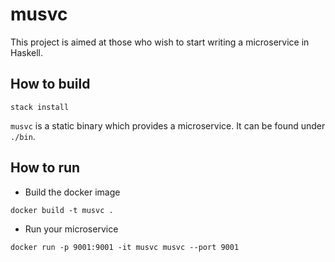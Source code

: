 # musvc

This project is aimed at those who wish to start writing a microservice in Haskell.

## How to build

``` shell
stack install
```

`musvc` is a static binary which provides a microservice. It can be found under `./bin`.

## How to run

- Build the docker image

```shell
docker build -t musvc .
```

- Run your microservice

``` shell
docker run -p 9001:9001 -it musvc musvc --port 9001
```
